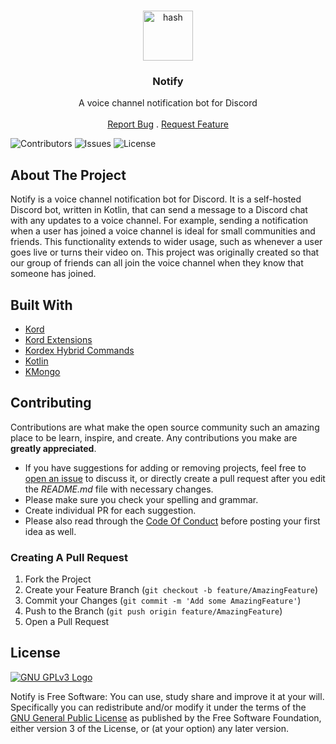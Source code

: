 <br/>
<p align="center">
  <img title="HashHash Logo" src="https://user-images.githubusercontent.com/74878137/162616758-ac68a1b2-960c-4af6-88d5-02b86d3bf278.svg" alt="hash" width="80">
  <h3 align="center">Notify</h3>

<p align="center">
    A voice channel notification bot for Discord
    <br/>
    <br/>
    <a href="https://github.com/BanDev/Notify/issues">Report Bug</a>
    .
    <a href="https://github.com/BanDev/Notify/issues">Request Feature</a>
  </p>
</p>

![Contributors](https://img.shields.io/github/contributors/BanDev/Notify?color=dark-green) ![Issues](https://img.shields.io/github/issues/BanDev/Notify) ![License](https://img.shields.io/github/license/BanDev/Notify)

## About The Project

Notify is a voice channel notification bot for Discord. It is a self-hosted Discord bot, written in Kotlin, that can send a message to a Discord  chat with any updates to a voice channel. For example, sending a notification when a user has joined a voice channel is ideal for small communities and friends. This functionality extends to wider usage, such as whenever a user goes live or turns their video on. This project was originally created so that our group of friends can all join the voice channel when they know that someone has joined.

## Built With

* [Kord](https://github.com/kordlib/kord)
* [Kord Extensions](https://github.com/Kord-Extensions/kord-extensions)
* [Kordex Hybrid Commands](https://github.com/qbosst/kordex-hybrid-commands)
* [Kotlin](https://kotlinlang.org/)
* [KMongo](https://github.com/Litote/kmongo)

## Contributing

Contributions are what make the open source community such an amazing place to be learn, inspire, and create. Any contributions you make are **greatly appreciated**.

* If you have suggestions for adding or removing projects, feel free to [open an issue](https://github.com/BanDev/Notify/issues/new) to discuss it, or directly create a pull request after you edit the *README.md* file with necessary changes.
* Please make sure you check your spelling and grammar.
* Create individual PR for each suggestion.
* Please also read through the [Code Of Conduct](https://github.com/BanDev/Notify/blob/main/CODE_OF_CONDUCT.md) before posting your first idea as well.

### Creating A Pull Request

1. Fork the Project
2. Create your Feature Branch (`git checkout -b feature/AmazingFeature`)
3. Commit your Changes (`git commit -m 'Add some AmazingFeature'`)
4. Push to the Branch (`git push origin feature/AmazingFeature`)
5. Open a Pull Request

## License

[![GNU GPLv3 Logo](https://www.gnu.org/graphics/gplv3-127x51.png)](http://www.gnu.org/licenses/gpl-3.0.en.html)

Notify is Free Software: You can use, study share and improve it at your will. Specifically you can redistribute and/or modify it under the terms of the [GNU General Public License](http://www.gnu.org/licenses/gpl-3.0.en.html) as published by the Free Software Foundation, either version 3 of the License, or (at your option) any later version.
